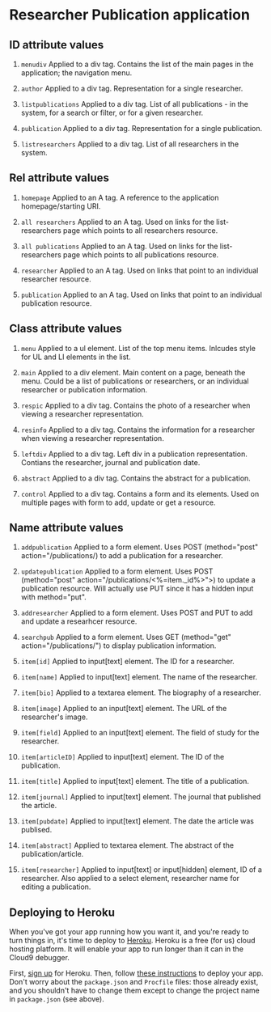 # Researcher Publication application

## ID attribute values  

1. `menudiv` Applied to a div tag. Contains the list of the main pages in the application; the navigation menu.  

1. `author` Applied to a div tag. Representation for a single researcher. 

1. `listpublications` Applied to a div tag. List of all publications - in the system, for a search or filter, or for a given researcher. 

1. `publication` Applied to a div tag. Representation for a single publication. 

1. `listresearchers` Applied to a div tag. List of all researchers in the system.


## Rel attribute values  

1. `homepage` Applied to an A tag. A reference to the application homepage/starting URI.  

1. `all researchers` Applied to an A tag. Used on links for the list-researchers page which points to all researchers resource.

1. `all publications` Applied to an A tag. Used on links for the list-researchers page which points to all publications resource.

1. `researcher` Applied to an A tag. Used on links that point to an individual researcher resource.

1. `publication` Applied to an A tag. Used on links that point to an individual publication resource.


## Class attribute values

1. `menu` Applied to a ul element. List of the top menu items. Inlcudes style for UL and LI elements in the list. 

1. `main` Applied to a div element. Main content on a page, beneath the menu. 
Could be a list of publications or researchers, or an individual researcher or publication information. 

1. `respic` Applied to a div tag. Contains the photo of a researcher when viewing a researcher representation. 

1. `resinfo` Applied to a div tag. Contains the information for a researcher when viewing a researcher representation.

1. `leftdiv` Applied to a div tag. Left div in a publication representation. Contians the researcher, journal and publication date. 

1. `abstract` Applied to a div tag. Contains the abstract for a publication.

1. `control` Applied to a div tag. Contains a form and its elements. Used on multiple pages with form to add, update or get a resource. 


## Name attribute values

1. `addpublication` Applied to a form element. Uses POST (method="post" action="/publications/) to add a publication for a researcher. 

1. `updatepublication` Applied to a form element. Uses POST (method="post" action="/publications/<%=item._id%>">) to update a publication resource. 
Will actually use PUT since it has a hidden input with method="put".

1. `addresearcher` Applied to a form element. Uses POST and PUT to add and update a researhcer resource. 

1. `searchpub` Applied to a form element. Uses GET (method="get" action="/publications/") to display publication information.

1. `item[id]` Applied to input[text] element. The ID for a researcher. 

1. `item[name]` Applied to input[text] element. The name of the researcher. 

1. `item[bio]` Applied to a textarea element. The biography of a researcher. 

1. `item[image]` Applied to an input[text] element. The URL of the researcher's image.

1. `item[field]` Applied to an input[text] element. The field of study for the researcher.

1. `item[articleID]` Applied to input[text] element. The ID of the publication.

1. `item[title]` Applied to input[text] element. The title of a publication.

1. `item[journal]` Applied to input[text] element. The journal that published the article. 

1. `item[pubdate]` Applied to input[text] element. The date the article was publised.

1. `item[abstract]` Applied to textarea element. The abstract of the publication/article.

1. `item[researcher]` Applied to input[text] or input[hidden] element, ID of a researcher. Also applied to a select element, 
researcher name for editing a publication. 


## Deploying to Heroku

When you've got your app running how you want it, and you're ready to turn things in, it's time to deploy to [Heroku](http://www.heroku.com/). Heroku is a free (for us) cloud hosting platform. It will enable your app to run longer than it can in the Cloud9 debugger.

First, [sign up](https://api.heroku.com/signup) for Heroku. Then, follow [these instructions](http://support.cloud9ide.com/entries/20710298-deploy-your-application-to-heroku) to deploy your app. Don't worry about the `package.json` and `Procfile` files: those already exist, and you shouldn't have to change them except to change the project name in `package.json` (see above).


